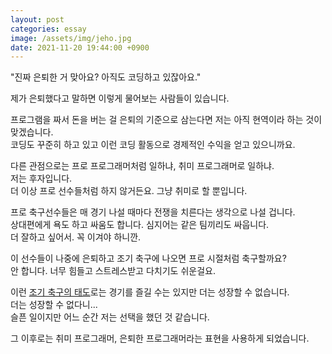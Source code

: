 ```yaml
---
layout: post
categories: essay
image: /assets/img/jeho.jpg
date: 2021-11-20 19:44:00 +0900
---
```


"진짜 은퇴한 거 맞아요? 아직도 코딩하고 있잖아요."

제가 은퇴했다고 말하면 이렇게 물어보는 사람들이 있습니다.

프로그램을 짜서 돈을 버는 걸 은퇴의 기준으로 삼는다면 저는 아직 현역이라 하는 것이 맞겠습니다.  
코딩도 꾸준히 하고 있고 이런 코딩 활동으로 경제적인 수익을 얻고 있으니까요.

다른 관점으로는 프로 프로그래머처럼 일하냐, 취미 프로그래머로 일하냐.  
저는 후자입니다.  
더 이상 프로 선수들처럼 하지 않거든요. 그냥 취미로 할 뿐입니다.

프로 축구선수들은 매 경기 나설 때마다 전쟁을 치른다는 생각으로 나설 겁니다.  
상대편에게 욕도 하고 싸움도 합니다. 심지어는 같은 팀끼리도 싸웁니다.  
더 잘하고 싶어서. 꼭 이겨야 하니깐.

이 선수들이 나중에 은퇴하고 조기 축구에 나오면 프로 시절처럼 축구할까요?  
안 합니다. 너무 힘들고 스트레스받고 다치기도 쉬운걸요.

이런 [조기 축구의 태도](https://www.joongang.co.kr/article/7936915#home)로는 경기를 즐길 수는 있지만 더는 성장할 수 없습니다.  
더는 성장할 수 없다니...  
슬픈 일이지만 어느 순간 저는 선택을 했던 것 같습니다.

그 이후로는 취미 프로그래머, 은퇴한 프로그래머라는 표현을 사용하게 되었습니다.